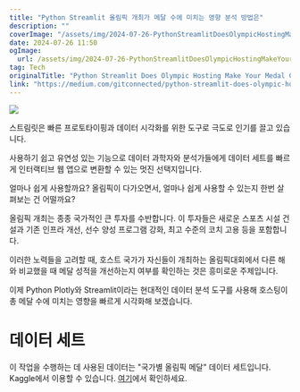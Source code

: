 ```yaml
---
title: "Python Streamlit 올림픽 개최가 메달 수에 미치는 영향 분석 방법은"
description: ""
coverImage: "/assets/img/2024-07-26-PythonStreamlitDoesOlympicHostingMakeYourMedalCountsSoar_0.png"
date: 2024-07-26 11:50
ogImage: 
  url: /assets/img/2024-07-26-PythonStreamlitDoesOlympicHostingMakeYourMedalCountsSoar_0.png
tag: Tech
originalTitle: "Python Streamlit Does Olympic Hosting Make Your Medal Counts Soar"
link: "https://medium.com/gitconnected/python-streamlit-does-olympic-hosting-make-your-medal-counts-soar-034c72004d4f"
---
```



<img src="/assets/img/2024-07-26-PythonStreamlitDoesOlympicHostingMakeYourMedalCountsSoar_0.png" />

스트림릿은 빠른 프로토타이핑과 데이터 시각화를 위한 도구로 극도로 인기를 끌고 있습니다.

사용하기 쉽고 유연성 있는 기능으로 데이터 과학자와 분석가들에게 데이터 세트를 빠르게 인터랙티브 웹 앱으로 변환할 수 있는 멋진 선택지입니다.

얼마나 쉽게 사용할까요? 올림픽이 다가오면서, 얼마나 쉽게 사용할 수 있는지 한번 살펴보는 건 어떨까요?

<div class="content-ad"></div>

올림픽 개최는 종종 국가적인 큰 투자를 수반합니다. 이 투자들은 새로운 스포츠 시설 건설과 기존 인프라 개선, 선수 양성 프로그램 강화, 최고 수준의 코치 고용 등을 포함합니다.

이러한 노력들을 고려할 때, 호스트 국가가 자신들이 개최하는 올림픽대회에서 다른 해와 비교했을 때 메달 성적을 개선하는지 여부를 확인하는 것은 흥미로운 주제입니다.

이제 Python Plotly와 Streamlit이라는 현대적인 데이터 분석 도구를 사용해 호스팅이 총 메달 수에 미치는 영향을 빠르게 시각화해 보겠습니다.

# 데이터 세트

<div class="content-ad"></div>

이 작업을 수행하는 데 사용된 데이터는 "국가별 올림픽 메달" 데이터 세트입니다. Kaggle에서 이용할 수 있습니다. [여기](링크)에서 확인하세요.